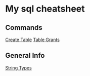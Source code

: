 # My sql cheatsheet
## Commands
[Create Table](CreateTable.md)
[Table Grants](TableGrants.md)

## General Info
[String Types](StringTypes.md)

